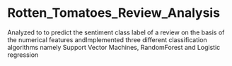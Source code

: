 # Rotten_Tomatoes_Review_Analysis
Analyzed to to predict the sentiment class label of a review on the basis of the numerical features andImplemented three different classification algorithms namely Support Vector Machines, RandomForest and Logistic regression
